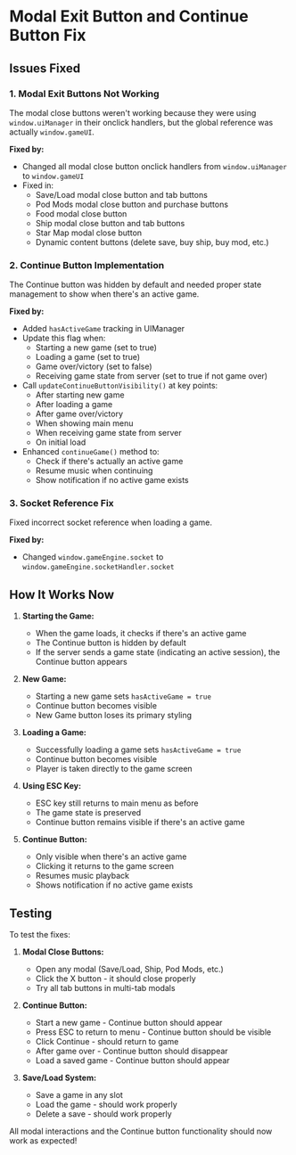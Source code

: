 # Modal Exit Button and Continue Button Fix

## Issues Fixed

### 1. Modal Exit Buttons Not Working
The modal close buttons weren't working because they were using `window.uiManager` in their onclick handlers, but the global reference was actually `window.gameUI`.

**Fixed by:**
- Changed all modal close button onclick handlers from `window.uiManager` to `window.gameUI`
- Fixed in:
  - Save/Load modal close button and tab buttons
  - Pod Mods modal close button and purchase buttons
  - Food modal close button
  - Ship modal close button and tab buttons
  - Star Map modal close button
  - Dynamic content buttons (delete save, buy ship, buy mod, etc.)

### 2. Continue Button Implementation
The Continue button was hidden by default and needed proper state management to show when there's an active game.

**Fixed by:**
- Added `hasActiveGame` tracking in UIManager
- Update this flag when:
  - Starting a new game (set to true)
  - Loading a game (set to true)
  - Game over/victory (set to false)
  - Receiving game state from server (set to true if not game over)
- Call `updateContinueButtonVisibility()` at key points:
  - After starting new game
  - After loading a game
  - After game over/victory
  - When showing main menu
  - When receiving game state from server
  - On initial load
- Enhanced `continueGame()` method to:
  - Check if there's actually an active game
  - Resume music when continuing
  - Show notification if no active game exists

### 3. Socket Reference Fix
Fixed incorrect socket reference when loading a game.

**Fixed by:**
- Changed `window.gameEngine.socket` to `window.gameEngine.socketHandler.socket`

## How It Works Now

1. **Starting the Game:**
   - When the game loads, it checks if there's an active game
   - The Continue button is hidden by default
   - If the server sends a game state (indicating an active session), the Continue button appears

2. **New Game:**
   - Starting a new game sets `hasActiveGame = true`
   - Continue button becomes visible
   - New Game button loses its primary styling

3. **Loading a Game:**
   - Successfully loading a game sets `hasActiveGame = true`
   - Continue button becomes visible
   - Player is taken directly to the game screen

4. **Using ESC Key:**
   - ESC key still returns to main menu as before
   - The game state is preserved
   - Continue button remains visible if there's an active game

5. **Continue Button:**
   - Only visible when there's an active game
   - Clicking it returns to the game screen
   - Resumes music playback
   - Shows notification if no active game exists

## Testing

To test the fixes:

1. **Modal Close Buttons:**
   - Open any modal (Save/Load, Ship, Pod Mods, etc.)
   - Click the X button - it should close properly
   - Try all tab buttons in multi-tab modals

2. **Continue Button:**
   - Start a new game - Continue button should appear
   - Press ESC to return to menu - Continue button should be visible
   - Click Continue - should return to game
   - After game over - Continue button should disappear
   - Load a saved game - Continue button should appear

3. **Save/Load System:**
   - Save a game in any slot
   - Load the game - should work properly
   - Delete a save - should work properly

All modal interactions and the Continue button functionality should now work as expected!
